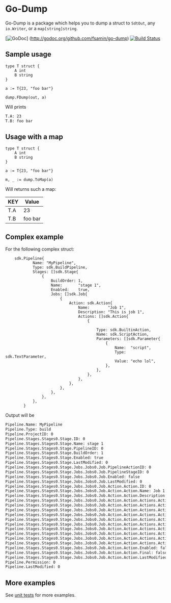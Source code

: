 # Go-Dump

Go-Dump is a package which helps you to dump a struct to `SdtOut`, any `io.Writer`, or a `map[string]string`.

[![GoDoc](https://img.shields.io/badge/godoc-reference-blue.svg)]
(http://godoc.org/github.com/fsamin/go-dump) [![Build Status](https://travis-ci.org/fsamin/go-dump.svg?branch=master)](https://travis-ci.org/fsamin/go-dump)

## Sample usage

````golang
type T struct {
    A int
    B string
}

a := T{23, "foo bar"}

dump.FDump(out, a)
````

Will prints

````bash
T.A: 23
T.B: foo bar
````

## Usage with a map

```golang
type T struct {
    A int
    B string
}

a := T{23, "foo bar"}

m, _ := dump.ToMap(a)
```

Will returns such a map:

| KEY           | Value         |
| ------------- | ------------- |
| T.A           | 23            |
| T.B           | foo bar       |

## Complex example

For the following complex struct:

```golang
    sdk.Pipeline{
            Name: "MyPipeline",
            Type: sdk.BuildPipeline,
            Stages: []sdk.Stage{
                {
                    BuildOrder: 1,
                    Name:       "stage 1",
                    Enabled:    true,
                    Jobs: []sdk.Job{
                        {
                            Action: sdk.Action{
                                Name:        "Job 1",
                                Description: "This is job 1",
                                Actions: []sdk.Action{
                                    {

                                        Type: sdk.BuiltinAction,
                                        Name: sdk.ScriptAction,
                                        Parameters: []sdk.Parameter{
                                            {
                                                Name:  "script",
                                                Type:  sdk.TextParameter,
                                                Value: "echo lol",
                                            },
                                        },
                                    },
                                },
                            },
                        },
                    },
                },
            },
        }
```

Output will be

````bash
Pipeline.Name: MyPipeline
Pipeline.Type: build
Pipeline.ProjectID: 0
Pipeline.Stages.Stages0.Stage.ID: 0
Pipeline.Stages.Stages0.Stage.Name: stage 1
Pipeline.Stages.Stages0.Stage.PipelineID: 0
Pipeline.Stages.Stages0.Stage.BuildOrder: 1
Pipeline.Stages.Stages0.Stage.Enabled: true
Pipeline.Stages.Stages0.Stage.LastModified: 0
Pipeline.Stages.Stages0.Stage.Jobs.Jobs0.Job.PipelineActionID: 0
Pipeline.Stages.Stages0.Stage.Jobs.Jobs0.Job.PipelineStageID: 0
Pipeline.Stages.Stages0.Stage.Jobs.Jobs0.Job.Enabled: false
Pipeline.Stages.Stages0.Stage.Jobs.Jobs0.Job.LastModified: 0
Pipeline.Stages.Stages0.Stage.Jobs.Jobs0.Job.Action.Action.ID: 0
Pipeline.Stages.Stages0.Stage.Jobs.Jobs0.Job.Action.Action.Name: Job 1
Pipeline.Stages.Stages0.Stage.Jobs.Jobs0.Job.Action.Action.Description: This is job 1
Pipeline.Stages.Stages0.Stage.Jobs.Jobs0.Job.Action.Action.Actions.Actions0.Action.ID: 0
Pipeline.Stages.Stages0.Stage.Jobs.Jobs0.Job.Action.Action.Actions.Actions0.Action.Name: Script
Pipeline.Stages.Stages0.Stage.Jobs.Jobs0.Job.Action.Action.Actions.Actions0.Action.Type: Builtin
Pipeline.Stages.Stages0.Stage.Jobs.Jobs0.Job.Action.Action.Actions.Actions0.Action.Parameters.Parameters0.Parameter.ID: 0
Pipeline.Stages.Stages0.Stage.Jobs.Jobs0.Job.Action.Action.Actions.Actions0.Action.Parameters.Parameters0.Parameter.Name: script
Pipeline.Stages.Stages0.Stage.Jobs.Jobs0.Job.Action.Action.Actions.Actions0.Action.Parameters.Parameters0.Parameter.Type: text
Pipeline.Stages.Stages0.Stage.Jobs.Jobs0.Job.Action.Action.Actions.Actions0.Action.Parameters.Parameters0.Parameter.Value: echo lol
Pipeline.Stages.Stages0.Stage.Jobs.Jobs0.Job.Action.Action.Actions.Actions0.Action.Enabled: false
Pipeline.Stages.Stages0.Stage.Jobs.Jobs0.Job.Action.Action.Actions.Actions0.Action.Final: false
Pipeline.Stages.Stages0.Stage.Jobs.Jobs0.Job.Action.Action.Actions.Actions0.Action.LastModified: 0
Pipeline.Stages.Stages0.Stage.Jobs.Jobs0.Job.Action.Action.Enabled: false
Pipeline.Stages.Stages0.Stage.Jobs.Jobs0.Job.Action.Action.Final: false
Pipeline.Stages.Stages0.Stage.Jobs.Jobs0.Job.Action.Action.LastModified: 0
Pipeline.Permission: 0
Pipeline.LastModified: 0
````

## More examples

See [unit tests](test/dump_test.go) for more examples.
